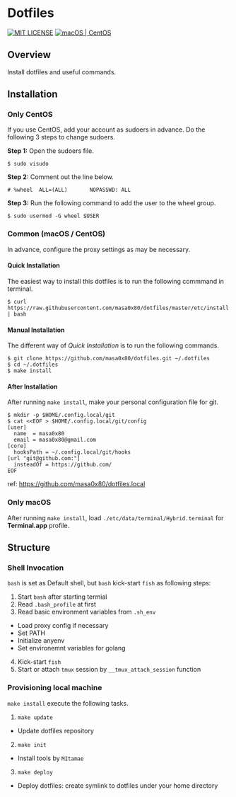 # Dotfiles

[![MIT LICENSE](http://img.shields.io/badge/license-MIT-blue.svg?style=flat-square)](LICENSE)
[![macOS | CentOS](https://img.shields.io/badge/platform-macOS%20|%20CentOS-8c8c8c.svg?style=flat-square)](#installation)

## Overview

Install dotfiles and useful commands.

## Installation

### Only CentOS

If you use CentOS, add your account as sudoers in advance.
Do the following 3 steps to change sudoers.

**Step 1:** Open the sudoers file.

```
$ sudo visudo
```

**Step 2:** Comment out the line below.

```
# %wheel  ALL=(ALL)       NOPASSWD: ALL
```

**Step 3:** Run the following command to add the user to the wheel group.

```
$ sudo usermod -G wheel $USER
```

### Common (macOS / CentOS)

In advance, configure the proxy settings as may be necessary.

#### Quick Installation

The easiest way to install this dotfiles is to run the following commmand in terminal.

```
$ curl https://raw.githubusercontent.com/masa0x80/dotfiles/master/etc/install | bash
```

#### Manual Installation

The different way of *Quick Installation* is to run the following commands.

```
$ git clone https://github.com/masa0x80/dotfiles.git ~/.dotfiles
$ cd ~/.dotfiles
$ make install
```

#### After Installation

After running `make install`, make your personal configuration file for git.

```
$ mkdir -p $HOME/.config.local/git
$ cat <<EOF > $HOME/.config.local/git/config
[user]
  name  = masa0x80
  email = masa0x80@gmail.com
[core]
  hooksPath = ~/.config.local/git/hooks
[url "git@github.com:"]
  insteadOf = https://github.com/
EOF
```

ref: https://github.com/masa0x80/dotfiles.local

### Only macOS

After running `make install`, load `./etc/data/terminal/Hybrid.terminal` for **Terminal.app** profile.

## Structure

### Shell Invocation

`bash` is set as Default shell, but `bash` kick-start `fish` as following steps:

1. Start `bash` after starting termial
2. Read `.bash_profile` at first
3. Read basic environment variables from `.sh_env`
  - Load proxy config if necessary
  - Set PATH
  - Initialize anyenv
  - Set environemnt variables for golang
4. Kick-start `fish`
5. Start or attach `tmux` session by `__tmux_attach_session` function

### Provisioning local machine

`make install` execute the following tasks.

1. `make update`
  - Update dotfiles repository
2. `make init`
  - Install tools by `MItamae`
3. `make deploy`
  - Deploy dotfiles: create symlink to dotfiles under your home directory
